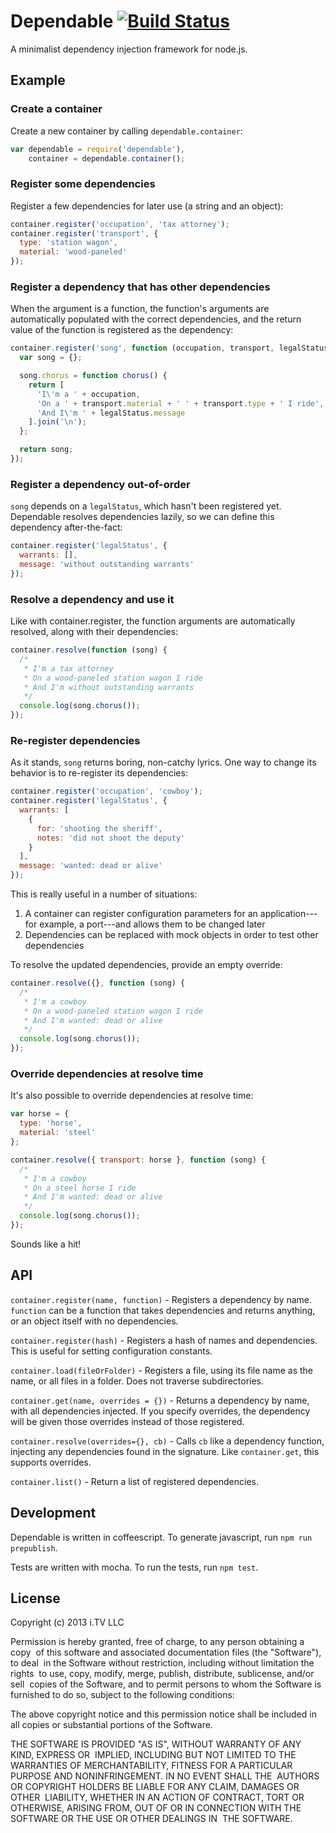 # Dependable [![Build Status](https://travis-ci.org/idottv/dependable.png)](https://travis-ci.org/idottv/dependable)

A minimalist dependency injection framework for node.js.

## Example

### Create a container

Create a new container by calling `dependable.container`:

```js
var dependable = require('dependable'),
    container = dependable.container();
```

### Register some dependencies

Register a few dependencies for later use (a string and an object):

```js
container.register('occupation', 'tax attorney');
container.register('transport', {
  type: 'station wagon',
  material: 'wood-paneled'
});
```

### Register a dependency that has other dependencies

When the argument is a function, the function's arguments are automatically
populated with the correct dependencies, and the return value of the function
is registered as the dependency:

```js
container.register('song', function (occupation, transport, legalStatus) {
  var song = {};

  song.chorus = function chorus() {
    return [
      'I\'m a ' + occupation,
      'On a ' + transport.material + ' ' + transport.type + ' I ride',
      'And I\'m ' + legalStatus.message
    ].join('\n');
  };

  return song;
});
```

### Register a dependency out-of-order

`song` depends on a `legalStatus`, which hasn't been registered yet.
Dependable resolves dependencies lazily, so we can define this dependency
after-the-fact:

```js
container.register('legalStatus', {
  warrants: [],
  message: 'without outstanding warrants'
});
```

### Resolve a dependency and use it

Like with container.register, the function arguments are automatically resolved, along
with their dependencies:

```js
container.resolve(function (song) {
  /*
   * I'm a tax attorney
   * On a wood-paneled station wagon I ride
   * And I'm without outstanding warrants
   */
  console.log(song.chorus());
});
```

### Re-register dependencies

As it stands, `song` returns boring, non-catchy lyrics. One way to change its behavior
is to re-register its dependencies:

```js
container.register('occupation', 'cowboy');
container.register('legalStatus', {
  warrants: [
    {
      for: 'shooting the sheriff',
      notes: 'did not shoot the deputy'
    }
  ],
  message: 'wanted: dead or alive'
});
```

This is really useful in a number of situations:

1. A container can register configuration parameters for an application---for example, a port---and allows them to be changed later
2. Dependencies can be replaced with mock objects in order to test other dependencies

To resolve the updated dependencies, provide an empty override:

```js
container.resolve({}, function (song) {
  /*
   * I'm a cowboy
   * On a wood-paneled station wagon I ride
   * And I'm wanted: dead or alive
   */
  console.log(song.chorus());
});
```

### Override dependencies at resolve time

It's also possible to override dependencies at resolve time:

```js
var horse = {
  type: 'horse',
  material: 'steel'
};

container.resolve({ transport: horse }, function (song) {
  /*
   * I'm a cowboy
   * On a steel horse I ride
   * And I'm wanted: dead or alive
   */
  console.log(song.chorus());
});
```

Sounds like a hit!

## API

`container.register(name, function)` - Registers a dependency by name. `function` can be a function that takes dependencies and returns anything, or an object itself with no dependencies.

`container.register(hash)` - Registers a hash of names and dependencies. This is useful for setting configuration constants.

`container.load(fileOrFolder)` - Registers a file, using its file name as the name, or all files in a folder. Does not traverse subdirectories.

`container.get(name, overrides = {})` - Returns a dependency by name, with all dependencies injected. If you specify overrides, the dependency will be given those overrides instead of those registered.

`container.resolve(overrides={}, cb)` - Calls `cb` like a dependency function, injecting any dependencies found in the signature. Like `container.get`, this supports overrides.

`container.list()` - Return a list of registered dependencies.

## Development

Dependable is written in coffeescript. To generate javascript, run `npm run prepublish`.

Tests are written with mocha. To run the tests, run `npm test`.

## License

Copyright (c) 2013 i.TV LLC

Permission is hereby granted, free of charge, to any person obtaining a copy  of this software and associated documentation files (the "Software"), to deal  in the Software without restriction, including without limitation the rights  to use, copy, modify, merge, publish, distribute, sublicense, and/or sell  copies of the Software, and to permit persons to whom the Software is  furnished to do so, subject to the following conditions:

The above copyright notice and this permission notice shall be included in  all copies or substantial portions of the Software.

THE SOFTWARE IS PROVIDED "AS IS", WITHOUT WARRANTY OF ANY KIND, EXPRESS OR  IMPLIED, INCLUDING BUT NOT LIMITED TO THE WARRANTIES OF MERCHANTABILITY, FITNESS FOR A PARTICULAR PURPOSE AND NONINFRINGEMENT. IN NO EVENT SHALL THE  AUTHORS OR COPYRIGHT HOLDERS BE LIABLE FOR ANY CLAIM, DAMAGES OR OTHER  LIABILITY, WHETHER IN AN ACTION OF CONTRACT, TORT OR OTHERWISE, ARISING FROM, OUT OF OR IN CONNECTION WITH THE SOFTWARE OR THE USE OR OTHER DEALINGS IN  THE SOFTWARE.
